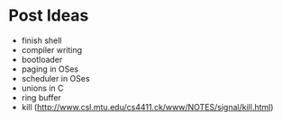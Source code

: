 # Post Ideas
- finish shell
- compiler writing
- bootloader
- paging in OSes
- scheduler in OSes
- unions in C
- ring buffer
- kill (http://www.csl.mtu.edu/cs4411.ck/www/NOTES/signal/kill.html)

